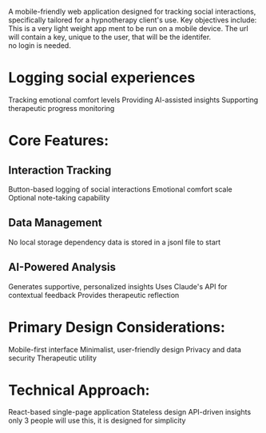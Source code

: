A mobile-friendly web application designed for tracking social interactions, specifically tailored for a hypnotherapy client's use. Key objectives include:
This is a very light weight app ment to be run on a mobile device.
The url will contain a key, unique to the user, that will be the identifer.  
no login is needed. 

# Logging social experiences

Tracking emotional comfort levels
Providing AI-assisted insights
Supporting therapeutic progress monitoring

# Core Features:

## Interaction Tracking

Button-based logging of social interactions
Emotional comfort scale
Optional note-taking capability


## Data Management

No local storage dependency
data is stored in a jsonl file to start

## AI-Powered Analysis

Generates supportive, personalized insights
Uses Claude's API for contextual feedback
Provides therapeutic reflection

# Primary Design Considerations:

Mobile-first interface
Minimalist, user-friendly design
Privacy and data security
Therapeutic utility

# Technical Approach:

React-based single-page application
Stateless design
API-driven insights
only 3 people will use this, it is designed for simplicity 


